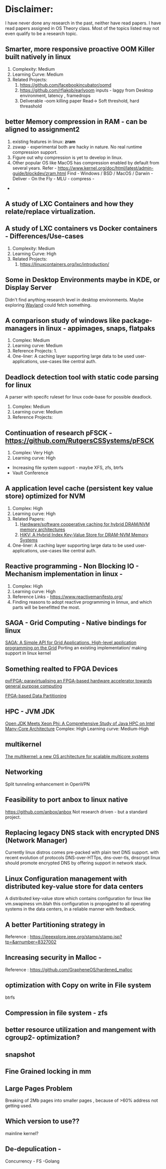 # Disclaimer: 
I have never done any research in the past, neither have read papers.
I have read papers assigned in OS Theory class. 
Most of the topics listed may not even qualify to be a research topic.


## Smarter, more responsive proactive OOM Killer built natively in linux
1. Complexity: Medium
2. Learning Curve: Medium
3. Related Projects: 
   1. https://github.com/facebookincubator/oomd
   2. https://github.com/rfjakob/earlyoom
inputs - laggy from Desktop environment, latency , framedrops
   3. Deliverable -oom killing paper 
Read-> Soft threshold, hard threashold

## better Memory compression in RAM - can be aligned to assignment2
1. existing features in linux: **zram**
3. zswap - experimental
both are hacky in nature. No real runtime compression support.
4. Figure out why compression is yet to develop in linux.
5. Other popular OS like MacOS has compression enabled by default from several years.
Refer - https://www.kernel.org/doc/html/latest/admin-guide/blockdev/zram.html
Find - Windows / BSD / MacOS / Darwin -  
Deliver - On the Fly -
MLU - compress - 
- 

## A study of LXC Containers and how they relate/replace virtualization.
## A study of LXC containers vs Docker containers - Differences/Use-cases
1. Complexity: Medium
2. Learning Curve: High
3. Related Projects:
    1. https://linuxcontainers.org/lxc/introduction/


## Some in Desktop Environments maybe in KDE, or Display Server
Didn't find anything research level in desktop environments.
Maybe exploring [Wayland](https://en.wikipedia.org/wiki/Wayland_(display_server_protocol)) could fetch something.

## A comparison study of windows like package-managers in linux - appimages, snaps, flatpaks
1. Complex: Medium
2. Learning curve: Medium
3. Reference Projects:
   1. 
4. One-liner: A caching layer supporting large data to be used user-applications, use-cases like central auth.

## Deadlock detection tool with static code parsing for linux
A parser with specifc ruleset for linux code-base for possible deadlock. 
1. Complex: Medium
2. Learning curve: Medium
3. Reference Projects:

## Continuation of research pFSCK  - https://github.com/RutgersCSSystems/pFSCK 
1. Complex: Very High
2. Learning curve: High
- Increasing file system support - maybe XFS, zfs, btrfs
- Vault Conference

##  A application level cache (persistent key value store) optimized for NVM     
1. Complex: High 
2. Learning curve: High
3. Related Papers:
   1. [Hardware/software cooperative caching for hybrid DRAM/NVM memory architectures](https://dl.acm.org/doi/abs/10.1145/3079079.3079089) 
   2. [HiKV: A Hybrid Index Key-Value Store for DRAM-NVM Memory Systems](https://www.usenix.org/conference/atc17/technical-sessions/presentation/xia)
4. One-liner: A caching layer supporting large data to be used user-applications, use-cases like central auth.  


## Reactive programming - Non Blocking IO - Mechanism implementation in linux - 
1. Complex: High
2. Learning curve: High
3. Reference Links - https://www.reactivemanifesto.org/
4. Finding reasons to adopt reactive programming in linnux, and which parts will be benefitted the most.

## SAGA - Grid Computing - Native bindings for linux 
[SAGA: A Simple API for Grid Applications.
High-level application programming on the Grid](https://d1wqtxts1xzle7.cloudfront.net/40240373/01Goodale.pdf?1448126709=&response-content-disposition=inline%3B+filename%3DSAGA_A_Simple_API_for_Grid_Applications.pdf&Expires=1634255346&Signature=DZpif~hZb4ucqMgnZ7zgrK85Ff8Y9vfd968~x15BLr2ww-JR8~S1ep6j6XbX7WDBntfwrd-wnh6lo57G2WXcyH-ZhX6xGzWxAN-5-YAevfCwRAgdI3bOG~jje1ZbSDr-DfMCKxI~PIcBUkXW7m2JDcjvvhlBzdwWppXWh6BLT2wqd3ACWl7on4RZ0gcJXBkLpy47MWaBoFo~tt5PIs6b5oGOvhXDE63Ak4v7Di3iCFIIbRN8Rk4xlDvM--M0C25~1VBq9YvkR7BQlGadH5~z2UA5WpuWZzsuayq-7iMERqfzb6tsYdwnKIcoVWWRoWUUKn5q7dcpBnzSk6LoW3WHVw__&Key-Pair-Id=APKAJLOHF5GGSLRBV4ZA)
Porting an existing implementation/ making support in linux kernel


## Something realted to FPGA Devices
[pvFPGA: paravirtualising an FPGA-based hardware accelerator towards general purpose computing](https://dl.acm.org/doi/10.1504/IJHPCN.2017.084246)

[FPGA-based Data Partitioning ](https://dl.acm.org/doi/10.1145/3035918.3035946)

## HPC - JVM JDK 
[Open JDK Meets Xeon Phi: A Comprehensive Study of Java HPC on Intel Many-Core Architecture](http://ieeexplore.ieee.org/abstract/document/7349907/)
Complex: High 
Learning curve: Medium-High

## multikernel
[The multikernel: a new OS architecture for scalable multicore systems](https://dl.acm.org/doi/10.1145/1629575.1629579)



## Networking 
Split tunneling enhancement in OpenVPN


## Feasibility to port anbox to linux native
https://github.com/anbox/anbox
Not research driven - but a standard project.


## Replacing legacy DNS stack with encrypted DNS (Network Manager)
Currently linux distros comes pre-packed with plain text DNS support.
with recent evolution of protocols DNS-over-HTTps, dns-over-tls, dnscrypt linux should promote encrypted DNS by offering support in network stack.


## Linux Configuration management with distributed key-value store for data centers
A distributed key-value store which contains configuration for linux like vm.swapiness vm.blah 
this configuration is propogated to all operating systems in the data centers, in a reliable manner with feedback.


## A better Partitioning strategy in 
Reference : https://ieeexplore.ieee.org/stamp/stamp.jsp?tp=&arnumber=8327002


## Increasing security in Malloc - 
Reference : https://github.com/GrapheneOS/hardened_malloc

## optimization with Copy on write in File system 
btrfs

## Compression in file system - zfs

## better resource utilization and mangement with cgroup2- optimization?

## snapshot 

## Fine Grained locking in mm


## Large Pages Problem 
Breaking of 2Mb pages into smaller pages , because of >60% address not getting used.  


## Which version to use??
mainline kernel?

## De-depulication -
Concurrency - FS -Golang
